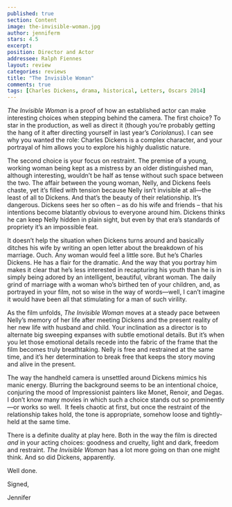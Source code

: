 ```yaml
---
published: true
section: Content
image: the-invisible-woman.jpg
author: jenniferm
stars: 4.5
excerpt: 
position: Director and Actor 
addressee: Ralph Fiennes
layout: review
categories: reviews
title: "The Invisible Woman"
comments: true
tags: [Charles Dickens, drama, historical, Letters, Oscars 2014]
---
```


<p><em>The Invisible Woman</em> is a proof of how an established actor can make interesting choices when stepping behind the camera. The first choice? To star in the production, as well as direct it (though you&rsquo;re probably getting the hang of it after directing yourself in last year&rsquo;s <em>Coriolanus</em>). I can see why you wanted the role: Charles Dickens is a complex character, and your portrayal of him allows you to explore his highly dualistic nature.</p>
<p>The second choice is your focus on restraint. The premise of a young, working woman being kept as a mistress by an older distinguished man, although interesting, wouldn&rsquo;t be half as tense without such space between the two. The affair between the young woman, Nelly, and Dickens feels chaste, yet it&rsquo;s filled with tension because Nelly isn&#8217;t invisible at all&mdash;the least of all to Dickens. And that&#8217;s the beauty of their relationship. It&#8217;s dangerous. Dickens sees her so often &ndash; as do his wife and friends &ndash; that his intentions become blatantly obvious to everyone around him. Dickens thinks he can keep Nelly hidden in plain sight, but even by that era&#8217;s standards of propriety it&#8217;s an impossible feat. </p>
<p>It doesn&rsquo;t help the situation when Dickens turns around and basically ditches his wife by writing an open letter about the breakdown of his marriage. Ouch. Any woman would feel a little sore. But he&#8217;s Charles Dickens. He has a flair for the dramatic. And the way that you portray him makes it clear that he&rsquo;s less interested in recapturing his youth than he is in simply being adored by an intelligent, beautiful, vibrant woman. The daily grind of marriage with a woman who&#8217;s birthed ten of your children, and, as portrayed in your film, not so wise in the way of words&mdash;well, I can&#8217;t imagine it would have been all that stimulating for a man of such virility.</p>
<p>As the film unfolds, <em>The Invisible Woman</em> moves at a steady pace between Nelly&#8217;s memory of her life after meeting Dickens and the present reality of her new life with husband and child. Your inclination as a director is to alternate big sweeping expanses with subtle emotional details. But it&rsquo;s when you let those emotional details recede into the fabric of the frame that the film becomes truly breathtaking. Nelly is free and restrained at the same time, and it&#8217;s her determination to break free that keeps the story moving and alive in the present.</p>
<p>The way the handheld camera is unsettled around Dickens mimics his manic energy. Blurring the background seems to be an intentional choice, conjuring the mood of Impressionist painters like Monet, Renoir, and Degas. I don&#8217;t know many movies in which such a choice stands out so prominently&mdash;or works so well.&nbsp; It feels chaotic at first, but once the restraint of the relationship takes hold, the tone is appropriate, somehow loose and tightly-held at the same time. </p>
<p>There is a definite duality at play here. Both in the way the film is directed <em>and</em> in your acting choices: goodness and cruelty, light and dark, freedom and restraint. <em>The Invisible Woman</em> has a lot more going on than one might think. And so did Dickens, apparently.</p>
<p>Well done.</p>
<p>Signed,</p>
<p>Jennifer</p>